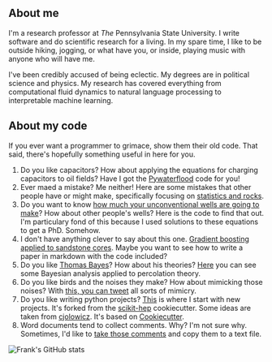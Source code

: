 
## About me

I'm a research professor at _The_ Pennsylvania State University. I write
software and do scientific research for a living. In my spare time, I like to be
outside hiking, jogging, or what have you, or inside, playing music with anyone
who will have me.

I've been credibly accused of being eclectic. My degrees are in political
science and physics. My research has covered everything from computational fluid
dynamics to natural language processing to interpretable machine learning.

## About my code

If you ever want a programmer to grimace, show them their old code. That said,
there's hopefully something useful in here for you.

1. Do you like capacitors? How about applying the equations for charging
   capacitors to oil fields? Have I got the
   [Pywaterflood](https://github.com/frank1010111/pywaterflood) code for you!
1. Ever maed a mistake? Me neither! Here are some mistakes that other people
   have or might make, specifically focusing on
   [statistics and rocks](https://github.com/frank1010111/statistical_missteps).
1. Do you want to know [how much your unconventional wells are going to make](https://github.com/frank1010111/bluebonnet)?
   How about other people's wells? Here is the code to find that out. I'm 
   particulary fond of this because I used
   solutions to these equations to get a PhD. Somehow.
1. I don't have anything clever to say about this one.
   [Gradient boosting applied to sandstone cores](https://github.com/frank1010111/cemented_sandstone_PB_ML).
   Maybe you want to see how to write a paper in markdown with the code
   included?
1. Do you like [Thomas Bayes](https://en.wikipedia.org/wiki/Thomas_Bayes)? How
   about his theories?
   [Here](https://github.com/frank1010111/percolation-theory-bayes) you can see
   some Bayesian analysis applied to percolation theory.
1. Do you like birds and the noises they make? How about mimicking those noises?
   With [this, you can tweet](https://github.com/frank1010111/viceroybot) all sorts
   of mimicry.
1. Do you like writing python projects?
   [This](https://github.com/frank1010111/cookiecutter) is where I start with
   new projects. It's forked from the
   [scikit-hep](https://github.com/scikit-hep/cookie) cookiecutter. Some ideas
   are taken from
   [cjolowicz](https://github.com/cjolowicz/cookiecutter-hypermodern-python).
   It's based on [Cookiecutter](https://github.com/cookiecutter/cookiecutter).
1. Word documents tend to collect comments. Why? I'm not sure why. Sometimes,
   I'd like to [take those comments](https://github.com/frank1010111/docx-comments)
   and copy them to a text file.


![Frank's GitHub stats](https://github-readme-stats.vercel.app/api?username=frank1010111&count_private=true&show_icons=true&theme=cobalt&hide_title=true)

<!--
[![Top Langs](https://github-readme-stats.vercel.app/api/top-langs/?username=frank1010111&hide=jupyter%20notebook&layout=compact)](https://github.com/anuraghazra/github-readme-stats)
-->
